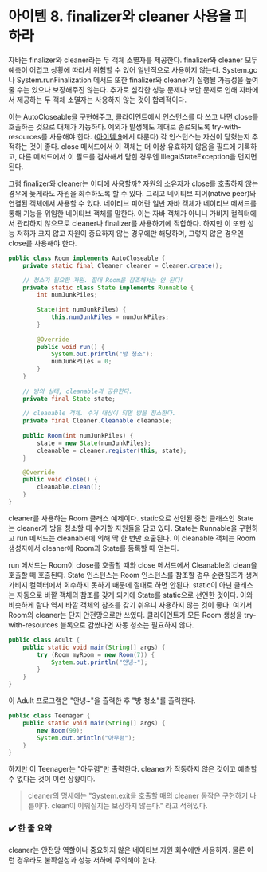# 아이템 8. finalizer와 cleaner 사용을 피하라
자바는 finalizer와 cleaner라는 두 객체 소멸자를 제공한다.
finalizer와 cleaner 모두 예측이 어렵고 상황에 따라서 위험할 수 있어 일반적으로 사용하지 않는다. 
System.gc나 System.runFinalization 메서드 또한 finalizer와 cleaner가 실행될 가능성을 높여줄 수는 있으나 보장해주진 않는다.
추가로 심각한 성능 문제나 보안 문제로 인해 자바에서 제공하는 두 객체 소멸자는 사용하지 않는 것이 합리적이다.

이는 AutoCloseable을 구현해주고, 클라이언트에서 인스턴스를 다 쓰고 나면 close를 호출하는 것으로 대체가 가능하다.
예외가 발생해도 제대로 종료되도록 try-with-resources를 사용해야 한다. ([아이템 9](item9.md)에서 다룬다)
각 인스턴스는 자신이 닫혔는지 추적하는 것이 좋다. close 메서드에서 이 객체는 더 이상 유효하지 않음을 필드에 기록하고, 다른 메서드에서 이 필드를 검사해서 닫힌 경우엔 IllegalStateException을 던지면 된다.

그럼 finalizer와 cleaner는 어디에 사용할까?
자원의 소유자가 close를 호출하지 않는 경우에 늦게라도 자원을 회수하도록 할 수 있다.
그리고 네이티브 피어(native peer)와 연결된 객체에서 사용할 수 있다.
네이티브 피어란 일반 자바 객체가 네이티브 메서드를 통해 기능을 위임한 네이티브 객체를 말한다.
이는 자바 객체가 아니니 가비지 컬렉터에서 관리하지 않으므로 cleaner나 finalizer를 사용하기에 적합하다.
하지만 이 또한 성능 저하가 크지 않고 자원이 중요하지 않는 경우에만 해당하며, 그렇지 않은 경우엔 close를 사용해야 한다.

```java
public class Room implements AutoCloseable {
    private static final Cleaner cleaner = Cleaner.create();

    // 청소가 필요한 자원. 절대 Room을 참조해서는 안 된다!
    private static class State implements Runnable {
        int numJunkPiles;
        
        State(int numJunkPiles) {
            this.numJunkPiles = numJunkPiles;
        }
        
        @Override
        public void run() {
            System.out.println("방 청소");
            numJunkPiles = 0;
        }
    }
    
    // 방의 상태, cleanable과 공유한다.
    private final State state;
    
    // cleanable 객체. 수거 대상이 되면 방을 청소한다.
    private final Cleaner.Cleanable cleanable;
    
    public Room(int numJunkPiles) {
        state = new State(numJunkPiles);
        cleanable = cleaner.register(this, state);
    }

    @Override
    public void close() {
        cleanable.clean();
    }
}

```
cleaner를 사용하는 Room 클래스 예제이다. 
static으로 선언된 중첩 클래스인 State는 cleaner가 방을 청소할 때 수거할 자원들을 담고 있다.
State는 Runnable을 구현하고 run 메서드는 cleanable에 의해 딱 한 번만 호출된다.
이 cleanable 객체는 Room 생성자에서 cleaner에 Room과 State를 등록할 때 얻는다.

run 메서드는 Room이 close를 호출할 때와 close 메서드에서 Cleanable의 clean을 호출할 때 호출된다.
State 인스턴스는 Room 인스턴스를 참조할 경우 순환참조가 생겨 가비지 컬렉터에서 회수하지 못하기 때문에 절대로 하면 안된다.
static이 아닌 클래스는 자동으로 바깥 객체의 참조를 갖게 되기에 State를 static으로 선언한 것이다. 
이와 비슷하게 람다 역시 바깥 객체의 참조를 갖기 쉬우니 사용하지 않는 것이 좋다.
여기서 Room의 cleaner는 단지 안전망으로만 쓰였다.
클라이언트가 모든 Room 생성을 try-with-resources 블록으로 감쌌다면 자동 청소는 필요하지 않다.

```java
public class Adult {
    public static void main(String[] args) {
        try (Room myRoom = new Room(7)) {
            System.out.println("안녕~");
        }
    }
}

```
이 Adult 프로그램은 "안녕~"을 출력한 후 "방 청소"를 출력한다.
```java
public class Teenager {
    public static void main(String[] args) {
        new Room(99);
        System.out.println("아무렴");
    }
}

```
하지만 이 Teenager는 "아무렴"만 출력한다. cleaner가 작동하지 않은 것이고 예측할 수 없다는 것이 이런 상황이다. 
> cleaner의 명세에는 "System.exit을 호출할 때의 cleaner 동작은 구현하기 나름이다. clean이 이뤄질지는 보장하지 않는다." 라고 적혀있다.

### ✔️ 한 줄 요약
cleaner는 안전망 역할이나 중요하지 않은 네이티브 자원 회수에만 사용하자. 물론 이런 경우라도 불확실성과 성능 저하에 주의해야 한다. 

